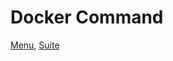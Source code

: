 # Docker Command



[Menu](https://obeyler.github.io/Formation-K8S/), [Suite](https://obeyler.github.io/Formation-K8S/Chapitres/DockerRegistry.html)

